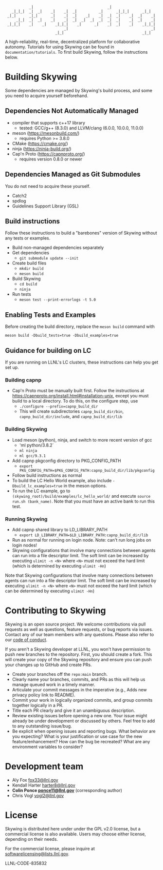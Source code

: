 ```
           _|                                  _|
   _|_|_|  _|  _|    _|    _|  _|          _|      _|_|_|      _|_|
 _|_|      _|_|      _|    _|  _|    _|    _|  _|  _|    _|  _|    _|
     _|_|  _|  _|    _|    _|  _|  _|  _|  _|  _|  _|    _|  _|    _|
 _|_|_|    _|    _|    _|_|_|    _|      _|    _|  _|    _|    _|_|_|
                           _|                                      _|
                       _|_|                                    _|_|
```

A high-reliability, real-time, decentralized platform for
collaborative autonomy. Tutorials for using Skywing can be found in
`documentation/tutorials`. To first build Skywing, follow the
instructions below.

# Building Skywing

Some dependencies are managed by Skywing's build process, and some you
need to acquire yourself beforehand.

## Dependencies Not Automatically Managed
 * compiler that supports c++17 library
   * tested: GCC/g++ (8.3.0) and LLVM/clang (6.0.0, 10.0.0, 11.0.0)
 * meson (https://mesonbuild.com/)
   * requires Python >= 3.8.0
 * CMake (https://cmake.org/)
 * ninja (https://ninja-build.org/)
 * Cap'n Proto (https://capnproto.org/)
   * requires version 0.8.0 or newer

## Dependencies Managed as Git Submodules

   You do not need to acquire these yourself.

 * Catch2
 * spdlog
 * Guidelines Support Library (GSL)

## Build instructions

   Follow these instructions to build a "barebones" version of Skywing without any tests or examples.

 * Build non-managed dependencies separately
 * Get dependencies
   * `git submodule update --init`
 * Create build files
   * `mkdir build`
   * `meson build`
 * Build Skywing
   * `cd build`
   * `ninja`
 * Run tests
   * `meson test --print-errorlogs -t 5.0`

## Enabling Tests and Examples

Before creating the build directory, replace the `meson build` command with

`meson build -Dbuild_tests=true -Dbuild_examples=true`

## Guidance for building on LC

If you are running on LLNL's LC clusters, these instructions can help you get set up.

### Building capnp
 * Cap'n Proto must be manually built first. Follow the instructions at https://capnproto.org/install.html#installation-unix, except you must build to a local directory. To do this, on the configure step, use
   * `./configure --prefix=capnp_build_dir`
   * This will create subdirectories `capnp_build_dir/bin`, `capnp_build_dir/include`, and `capnp_build_dir/lib`

### Building Skywing
 * Load meson (python), ninja, and switch to more recent version of gcc
   * 'ml python/3.8.2`
   * `ml ninja`
   * `ml gcc/9.3.1`
 * Add capnp pkgconfig directory to PKG_CONFIG_PATH
   * `export PKG_CONFIG_PATH=$PKG_CONFIG_PATH:capnp_build_dir/lib/pkgconfig`
 * Follow build instructions as normal
 * To build the LC Hello World example, also include `-Dbuild_lc_examples=true` in the meson options.
 * To run the LC example, go to `(skywing_root)/build/examples/lc_hello_world/` and execute `source run.sh (bank_name)`. Note that you must have an active bank to run this test.

### Running Skywing
 * Add capnp shared library to LD_LIBRARY_PATH
   * `export LD_LIBRARY_PATH=$LD_LIBRARY_PATH:capnp_build_dir/lib`
 * Run as normal for running on login node. Note: can't run long jobs on login nodes!
 * Skywing configurations that involve many connections between agents can run into a file descriptor limit.  The soft limit can be increased by executing `ulimit -n <N>` where `<N>` must not exceed the hard limit (which is determined by executing `ulimit -Hn`) 

Note that Skywing configurations that involve many connections between agents can run into a file descriptor limit.
The soft limit can be increased by executing `ulimit -n <N>` where `<N>` must not exceed the hard limit (which can be determined by executing `ulimit -Hn`)

# Contributing to Skywing

Skywing is an open source project. We welcome contributions via pull
requests as well as questions, feature requests, or bug reports via
issues. Contact any of our team members with any questions. Please
also refer to our [code of conduct](CODE_OF_CONDUCT.md).

If you aren't a Skywing developer at LLNL, you won't have permission
to push new branches to the repository. First, you should create a
fork. This will create your copy of the Skywing repository and ensure
you can push your changes up to GitHub and create PRs.

* Create your branches off the `repo:main` branch.
* Clearly name your branches, commits, and PRs as this will help us manage queued work in a timely manner.
* Articulate your commit messages in the imperative (e.g., Adds new privacy policy link to README).
* Commit your work in logically organized commits, and group commits together logically in a PR.
* Title each PR clearly and give it an unambiguous description.
* Review existing issues before opening a new one. Your issue might already be under development or discussed by others. Feel free to add to any outstanding issue/bug.
* Be explicit when opening issues and reporting bugs. What behavior are you expecting? What is your justification or use case for the new feature/enhancement? How can the bug be recreated? What are any environment variables to consider?

# Development team
 * Aly Fox <fox33@llnl.gov>
 * Kendall Harter <harter8@llnl.gov>
 * **Colin Ponce <ponce11@llnl.gov>** (corresponding author)
 * Chris Vogl <vogl2@llnl.gov>

# License

Skywing is distributed here under under the GPL v2.0 license, but a
commercial license is also available. Users may choose either license,
depending on their needs.

For the commercial license, please inquire at <softwarelicensing@lists.llnl.gov>.

LLNL-CODE-835832